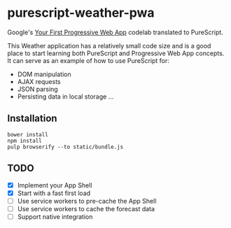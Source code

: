 # purescript-weather-pwa

Google's [Your First Progressive Web App](https://developers.google.com/web/fundamentals/getting-started/codelabs/your-first-pwapp/) codelab translated to PureScript.

This Weather application has a relatively small code size and is a good place to
start learning both PureScript and Progressive Web App concepts. It can serve as
an example of how to use PureScript for:

* DOM manipulation
* AJAX requests
* JSON parsing
* Persisting data in local storage
...

## Installation

```
bower install
npm install
pulp browserify --to static/bundle.js
```

## TODO

- [x] Implement your App Shell
- [x] Start with a fast first load
- [ ] Use service workers to pre-cache the App Shell
- [ ] Use service workers to cache the forecast data
- [ ] Support native integration
